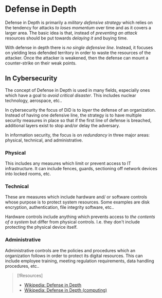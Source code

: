 
# Defense in Depth
Defense in Depth is primarily a *military defensive strategy* which relies on the tendency for attacks *to loses momentum* over time and as it covers a larger area. The basic idea is that, instead of *preventing an attack* resources should be put towards *delaying it* and buying time.

With defense in depth there is *no single defensive line*. Instead, it focuses on yielding less defended territory in order to waste the resources of the attacker. Once the attacker is weakened, then the defense can mount a counter-strike on their weak points.
## In Cybersecurity
The concept of Defense in Depth is used in many fields, especially ones which have a goal to *avoid critical disaster*. This includes nuclear technology, aerospace, etc..

In cybersecurity the focus of DiD is to *layer* the defense of an organization. Instead of having one defensive line, the strategy is to have multiple security measures in place so that if the first line of defense is breached, additional layers exist to stop and/or delay the adversary.

In information security, the focus is on *redundancy* in three major areas: physical, technical, and administrative.
### Physical
This includes any measures which limit or prevent access to IT infrastructure. It can include fences, guards, sectioning off network devices into locked rooms, etc.
### Technical
These are measures which include hardware and/ or software controls whose purpose is to protect system resources. Some examples are disk encryption, authentication, file integrity software, etc.. 

Hardware controls include anything which prevents access to *the contents of a system* but differ from physical controls. I.e. they don't include protecting the physical device itself.
### Administrative
Administrative controls are the policies and procedures which an organization follows in order to protect its digital resources. This can include employee training, meeting regulation requirements, data handling procedures, etc..

> [!Resources]
> - [Wikipedia: Defense in Depth](https://en.wikipedia.org/wiki/Defence_in_depth#Application_to_other_fields)
> - [Wikipedia: Defense in Depth (computing)](https://en.wikipedia.org/wiki/Defense_in_depth_(computing))